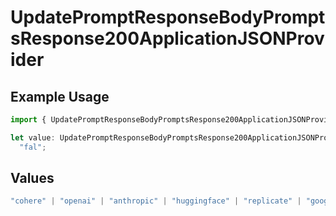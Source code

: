 # UpdatePromptResponseBodyPromptsResponse200ApplicationJSONProvider

## Example Usage

```typescript
import { UpdatePromptResponseBodyPromptsResponse200ApplicationJSONProvider } from "@orq-ai/node/models/operations";

let value: UpdatePromptResponseBodyPromptsResponse200ApplicationJSONProvider =
  "fal";
```

## Values

```typescript
"cohere" | "openai" | "anthropic" | "huggingface" | "replicate" | "google" | "google-ai" | "azure" | "aws" | "anyscale" | "perplexity" | "groq" | "fal" | "leonardoai" | "nvidia" | "jina" | "togetherai" | "elevenlabs"
```